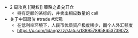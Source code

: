 - 2 周攻克 [[期权]] 策略之备兑开仓
	- 持有足额的某标的，并卖出相应数量的 call
- 关于中国房价 #trade #宏观
	- 在低利率环境下，人民币优质资产极度稀少，而个人外汇额度
	- https://x.com/lidangzzz/status/1889578958653739073